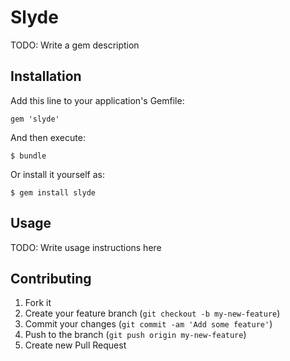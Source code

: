 # Slyde

TODO: Write a gem description

## Installation

Add this line to your application's Gemfile:

    gem 'slyde'

And then execute:

    $ bundle

Or install it yourself as:

    $ gem install slyde

## Usage

TODO: Write usage instructions here

## Contributing

1. Fork it
2. Create your feature branch (`git checkout -b my-new-feature`)
3. Commit your changes (`git commit -am 'Add some feature'`)
4. Push to the branch (`git push origin my-new-feature`)
5. Create new Pull Request
